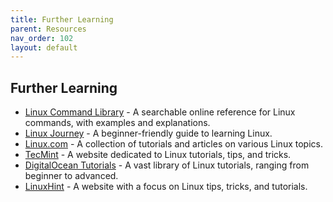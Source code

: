 ```yaml
---
title: Further Learning
parent: Resources
nav_order: 102
layout: default
---
```


## Further Learning

- [Linux Command Library](https://linuxcommandlibrary.com/) - A searchable online reference for Linux commands, with examples and explanations.
- [Linux Journey](https://linuxjourney.com/) - A beginner-friendly guide to learning Linux.
- [Linux.com](https://www.linux.com/training-tutorials/) - A collection of tutorials and articles on various Linux topics.
- [TecMint](https://www.tecmint.com/) - A website dedicated to Linux tutorials, tips, and tricks.
- [DigitalOcean Tutorials](https://www.digitalocean.com/community/tutorials) - A vast library of Linux tutorials, ranging from beginner to advanced.
- [LinuxHint](https://www.linuxhint.com/) - A website with a focus on Linux tips, tricks, and tutorials.
